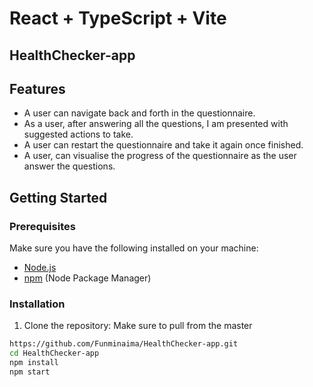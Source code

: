 # React + TypeScript + Vite

## HealthChecker-app
## Features

- A user can navigate back and forth in the questionnaire.
- As a user, after answering all the questions, I am presented with suggested actions
to take.
- A user can restart the questionnaire and take it again once finished.
- A user, can visualise the progress of the questionnaire as the user answer the
questions.

## Getting Started

### Prerequisites

Make sure you have the following installed on your machine:

- [Node.js](https://nodejs.org/)
- [npm](https://www.npmjs.com/) (Node Package Manager)

### Installation

1. Clone the repository: Make sure to pull from the master

```bash
https://github.com/Funminaima/HealthChecker-app.git
cd HealthChecker-app
npm install
npm start

